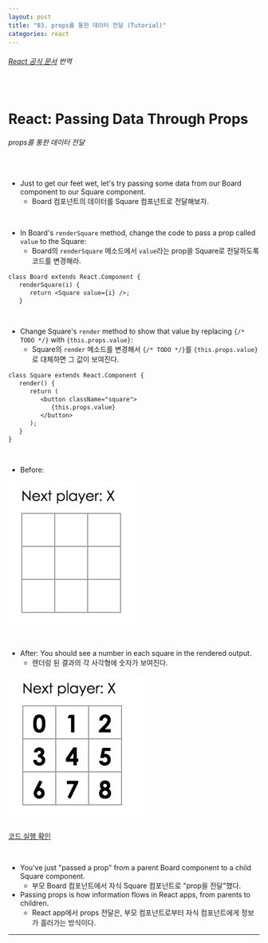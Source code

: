 ```yaml
---
layout: post
title: "03. props를 통한 데이터 전달 (Tutorial)"
categories: react
---
```


###### [React 공식 문서](https://reactjs.org/tutorial/tutorial.html#passing-data-through-props) 번역

<br>

# React: Passing Data Through Props

###### props를 통한 데이터 전달

<br>

- Just to get our feet wet, let's try passing some data from our Board component to our Square component.
  - Board 컴포넌트의 데이터를 Square 컴포넌트로 전달해보자.

<br>

- In Board's `renderSquare` method, change the code to pass a prop called `value` to the Square:
  - Board의 `renderSquare` 메소드에서 `value`라는 prop을 Square로 전달하도록 코드를 변경해라.

```react
class Board extends React.Component {
   renderSquare(i) {
      return <Square value={i} />;
   }
```

<br>

- Change Square's `render` method to show that value by replacing `{/* TODO */}` with `{this.props.value}`:
  - Square의 `render` 메소드를 변경해서 `{/* TODO */}`를 `{this.props.value}`로 대체하면 그 값이 보여진다.

```react
class Square extends React.Component {
   render() {
      return (
         <button className="square">
            {this.props.value}
         </button>
      );
   }
}
```

<br>

- Before:

![img](/assets/img/react-official-tutorial-03-01.png)

<br>

- After: You should see a number in each square in the rendered output.
  - 렌더링 된 결과의 각 사각형에 숫자가 보여진다.

![img](/assets/img/react-official-tutorial-03-02.png)

[코드 실행 확인](https://codepen.io/gaearon/pen/aWWQOG?editors=0010)

<br>

- You've just "passed a prop" from a parent Board component to a child Square component.
  - 부모 Board 컴포넌트에서 자식 Square 컴포넌트로 "prop을 전달"했다.
- Passing props is how information flows in React apps, from parents to children.
  - React app에서 props 전달은, 부모 컴포넌트로부터 자식 컴포넌트에게 정보가 흘러가는 방식이다.

------

<br>
